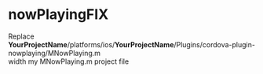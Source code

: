# nowPlayingFIX

Replace <b>YourProjectName</b>/platforms/ios/<b>YourProjectName</b>/Plugins/cordova-plugin-nowplaying/MNowPlaying.m <br/>
width my MNowPlaying.m project file
